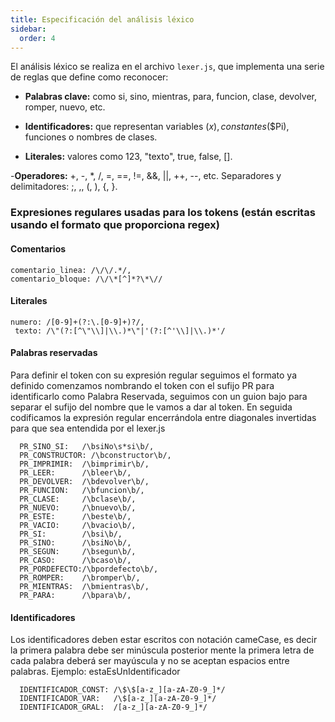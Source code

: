 ```yaml
---
title: Especificación del análisis léxico 
sidebar:
  order: 4
---
```



El análisis léxico se realiza en el archivo `lexer.js`, que implementa una serie de reglas que define como reconocer:

- **Palabras clave:** como si, sino, mientras, para, funcion, clase, devolver, romper, nuevo, etc.

- **Identificadores:** que representan variables ($x), constantes ($$Pi), funciones o nombres de clases.

- **Literales:** valores como 123, "texto", true, false, [].

-**Operadores:** +, -, *, /, =, ==, !=, &&, ||, ++, --, etc.
Separadores y delimitadores: ;, ,, (, ), {, }.

### Expresiones regulares usadas para los tokens (están escritas usando el formato que proporciona regex)

#### Comentarios

```regex
comentario_linea: /\/\/.*/,
comentario_bloque: /\/\*[^]*?\*\//
```

#### Literales

```regex
numero: /[0-9]+(?:\.[0-9]+)?/,
 texto: /\"(?:[^\"\\]|\\.)*\"|'(?:[^'\\]|\\.)*'/
```

#### Palabras reservadas

Para definir el token con su expresión regular seguimos el formato ya definido comenzamos nombrando el token con el sufijo PR para identificarlo como Palabra Reservada, seguimos con un guion bajo para separar el sufijo del nombre que le vamos a dar al token. En seguida codificamos la expresión regular encerrándola entre diagonales invertidas para que sea entendida por el lexer.js

```regex
  PR_SINO_SI:   /\bsiNo\s*si\b/,     
  PR_CONSTRUCTOR: /\bconstructor\b/, 
  PR_IMPRIMIR:  /\bimprimir\b/,
  PR_LEER:      /\bleer\b/,         
  PR_DEVOLVER:  /\bdevolver\b/,
  PR_FUNCION:   /\bfuncion\b/,
  PR_CLASE:     /\bclase\b/,
  PR_NUEVO:     /\bnuevo\b/,
  PR_ESTE:      /\beste\b/,        
  PR_VACIO:     /\bvacio\b/,         
  PR_SI:        /\bsi\b/,
  PR_SINO:      /\bsiNo\b/,
  PR_SEGUN:     /\bsegun\b/,
  PR_CASO:      /\bcaso\b/,
  PR_PORDEFECTO:/\bpordefecto\b/,
  PR_ROMPER:    /\bromper\b/,
  PR_MIENTRAS:  /\bmientras\b/,
  PR_PARA:      /\bpara\b/,
```

#### Identificadores

Los identificadores deben estar escritos con notación cameCase, es decir la primera palabra debe ser minúscula posterior mente la primera letra de cada palabra deberá ser mayúscula y no se aceptan espacios entre palabras. Ejemplo: estaEsUnIdentificador

```regex
  IDENTIFICADOR_CONST: /\$\$[a-z_][a-zA-Z0-9_]*/     
  IDENTIFICADOR_VAR:   /\$[a-z_][a-zA-Z0-9_]*/
  IDENTIFICADOR_GRAL:  /[a-z_][a-zA-Z0-9_]*/
```
